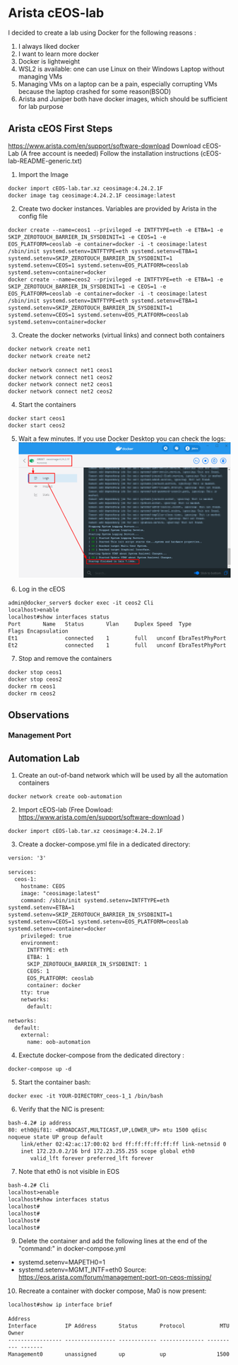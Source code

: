 # Arista cEOS-lab
I decided to create a lab using Docker for the following reasons : 
1. I always liked docker
2. I want to learn more docker
3. Docker is lightweight
4. WSL2 is available: one can use Linux on their Windows Laptop without managing VMs
5. Managing VMs on a laptop can be a pain, especially corrupting VMs because the laptop crashed for some reason(BSOD)
5. Arista and Juniper both have docker images, which should be sufficient for lab purpose

## Arista cEOS First Steps
https://www.arista.com/en/support/software-download 
Download cEOS-Lab (A free account is needed)
Follow the installation instructions (cEOS-lab-README-generic.txt)

1. Import the Image
```
docker import cEOS-lab.tar.xz ceosimage:4.24.2.1F
docker image tag ceosimage:4.24.2.1F ceosimage:latest
```

2. Create two docker instances. Variables are provided by Arista in the config file
```
docker create --name=ceos1 --privileged -e INTFTYPE=eth -e ETBA=1 -e SKIP_ZEROTOUCH_BARRIER_IN_SYSDBINIT=1 -e CEOS=1 -e EOS_PLATFORM=ceoslab -e container=docker -i -t ceosimage:latest /sbin/init systemd.setenv=INTFTYPE=eth systemd.setenv=ETBA=1 systemd.setenv=SKIP_ZEROTOUCH_BARRIER_IN_SYSDBINIT=1 systemd.setenv=CEOS=1 systemd.setenv=EOS_PLATFORM=ceoslab systemd.setenv=container=docker
docker create --name=ceos2 --privileged -e INTFTYPE=eth -e ETBA=1 -e SKIP_ZEROTOUCH_BARRIER_IN_SYSDBINIT=1 -e CEOS=1 -e EOS_PLATFORM=ceoslab -e container=docker -i -t ceosimage:latest /sbin/init systemd.setenv=INTFTYPE=eth systemd.setenv=ETBA=1 systemd.setenv=SKIP_ZEROTOUCH_BARRIER_IN_SYSDBINIT=1 systemd.setenv=CEOS=1 systemd.setenv=EOS_PLATFORM=ceoslab systemd.setenv=container=docker
```

3. Create the docker networks (virtual links) and connect both containers 
```
docker network create net1
docker network create net2

docker network connect net1 ceos1
docker network connect net1 ceos2
docker network connect net2 ceos1
docker network connect net2 ceos2
```

4. Start the containers
```
docker start ceos1
docker start ceos2
```

5. Wait a few minutes.
If you use Docker Desktop you can check the logs:
![Docker Desktop](cEOS-Boot.png)

6. Log in the cEOS
```
admin@docker_server$ docker exec -it ceos2 Cli
localhost>enable
localhost#show interfaces status
Port       Name   Status       Vlan     Duplex Speed  Type            Flags Encapsulation
Et1               connected    1        full   unconf EbraTestPhyPort
Et2               connected    1        full   unconf EbraTestPhyPort
```

7. Stop and remove the containers
```
docker stop ceos1
docker stop ceos2
docker rm ceos1
docker rm ceos2
```

## Observations

### Management Port
## Automation Lab
1. Create an out-of-band network which will be used by all the automation containers
```
docker network create oob-automation
```

2. Import cEOS-lab (Free Dowload: https://www.arista.com/en/support/software-download )
```
docker import cEOS-lab.tar.xz ceosimage:4.24.2.1F
```

3. Create a docker-compose.yml file in a dedicated directory: 
```
version: '3'

services:
  ceos-1:
    hostname: CEOS
    image: "ceosimage:latest"
    command: /sbin/init systemd.setenv=INTFTYPE=eth systemd.setenv=ETBA=1 systemd.setenv=SKIP_ZEROTOUCH_BARRIER_IN_SYSDBINIT=1 systemd.setenv=CEOS=1 systemd.setenv=EOS_PLATFORM=ceoslab systemd.setenv=container=docker
    privileged: true
    environment:
      INTFTYPE: eth
      ETBA: 1
      SKIP_ZEROTOUCH_BARRIER_IN_SYSDBINIT: 1
      CEOS: 1
      EOS_PLATFORM: ceoslab
      container: docker
    tty: true
    networks:
      default:

networks:
  default:
    external:
      name: oob-automation
```

4. Exectute docker-compose from the dedicated directory : 
```
docker-compose up -d
```

5. Start the container bash: 
```
docker exec -it YOUR-DIRECTORY_ceos-1_1 /bin/bash
```

6. Verify that the NIC is present: 
```
bash-4.2# ip address
80: eth0@if81: <BROADCAST,MULTICAST,UP,LOWER_UP> mtu 1500 qdisc noqueue state UP group default
    link/ether 02:42:ac:17:00:02 brd ff:ff:ff:ff:ff:ff link-netnsid 0
    inet 172.23.0.2/16 brd 172.23.255.255 scope global eth0
       valid_lft forever preferred_lft forever
```

7. Note that eth0 is not visible in EOS
```
bash-4.2# Cli
localhost>enable
localhost#show interfaces status
localhost#
localhost#
localhost#
localhost#
```

9. Delete the container and add the following lines at the end of the "command:" in docker-compose.yml
* systemd.setenv=MAPETH0=1
* systemd.setenv=MGMT_INTF=eth0
Source: https://eos.arista.com/forum/management-port-on-ceos-missing/

10. Recreate a container with docker compose, Ma0 is now present:
```
localhost#show ip interface brief
                                                                          Address
Interface         IP Address       Status       Protocol           MTU    Owner
----------------- ---------------- ------------ -------------- ---------- -------
Management0       unassigned       up           up                1500
```